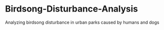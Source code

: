 # Birdsong-Disturbance-Analysis
Analyzing birdsong disturbance in urban parks caused by humans and dogs
